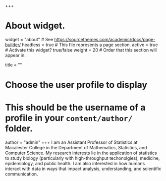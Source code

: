 +++
# About widget.
widget = "about"  # See https://sourcethemes.com/academic/docs/page-builder/
headless = true  # This file represents a page section.
active = true  # Activate this widget? true/false
weight = 20  # Order that this section will appear in.

title = ""

# Choose the user profile to display
# This should be the username of a profile in your `content/author/` folder.
author = "admin"
+++
I am an Assistant Professor of Statistics at Macalester College in the Department of Mathematics, Statistics, and Computer Science. My research interests lie in the application of statistics to study biology (particularly with high-throughput techonolgies), medicine, epidemiology, and public health. I am also interested in how humans interact with data in ways that impact analysis, understanding, and scientific communication.
